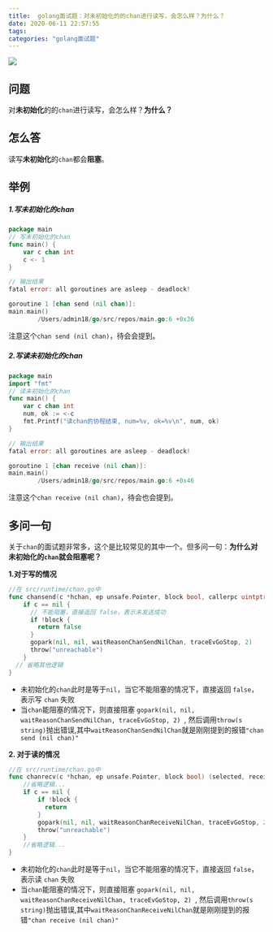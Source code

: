 ```yaml
---
title:  golang面试题：对未初始化的的chan进行读写，会怎么样？为什么？
date: 2020-06-11 22:57:55
tags:
categories: "golang面试题"
---
```


![](https://imgconvert.csdnimg.cn/aHR0cHM6Ly9pbWdrci5jbi1iai51ZmlsZW9zLmNvbS8zNjlhMWU4Zi1lNWExLTQ1N2YtYmJmNy1iMjA1Yjc5NjlhYTAucG5n?x-oss-process=image/format,png)

<!-- more -->
## 问题
对**未初始化**的的```chan```进行读写，会怎么样？**为什么？**

## 怎么答
读写**未初始化**的```chan```都会**阻塞**。

## 举例
##### 1.写未初始化的chan
```go
package main
// 写未初始化的chan
func main() {
	var c chan int
	c <- 1
}
```
```go
// 输出结果
fatal error: all goroutines are asleep - deadlock!

goroutine 1 [chan send (nil chan)]:
main.main()
        /Users/admin18/go/src/repos/main.go:6 +0x36
```
注意这个`chan send (nil chan)`，待会会提到。

##### 2.写读未初始化的chan
```go
package main
import "fmt"
// 读未初始化的chan
func main() {
	var c chan int
	num, ok := <-c
	fmt.Printf("读chan的协程结束, num=%v, ok=%v\n", num, ok)
}
```
```go
// 输出结果
fatal error: all goroutines are asleep - deadlock!

goroutine 1 [chan receive (nil chan)]:
main.main()
        /Users/admin18/go/src/repos/main.go:6 +0x46
```
注意这个`chan receive (nil chan)`，待会也会提到。


## 多问一句
关于`chan`的面试题非常多，这个是比较常见的其中一个。但多问一句：**为什么对未初始化的`chan`就会阻塞呢？**

**1.对于写的情况**
```go
//在 src/runtime/chan.go中
func chansend(c *hchan, ep unsafe.Pointer, block bool, callerpc uintptr) bool {
	if c == nil {
      // 不能阻塞，直接返回 false，表示未发送成功
      if !block {
        return false
      }
      gopark(nil, nil, waitReasonChanSendNilChan, traceEvGoStop, 2)
      throw("unreachable")
	}
  // 省略其他逻辑
}
```
- 未初始化的`chan`此时是等于`nil`，当它不能阻塞的情况下，直接返回 `false`，表示写 `chan` 失败
- 当`chan`能阻塞的情况下，则直接阻塞 `gopark(nil, nil, waitReasonChanSendNilChan, traceEvGoStop, 2) `, 然后调用`throw(s string)`抛出错误,其中`waitReasonChanSendNilChan`就是刚刚提到的报错`"chan send (nil chan)"`

**2. 对于读的情况**
```go
//在 src/runtime/chan.go中
func chanrecv(c *hchan, ep unsafe.Pointer, block bool) (selected, received bool) {
    //省略逻辑...
    if c == nil {
        if !block {
          return
        }
        gopark(nil, nil, waitReasonChanReceiveNilChan, traceEvGoStop, 2)
        throw("unreachable")
    }
    //省略逻辑...
} 
```
- 未初始化的`chan`此时是等于`nil`，当它不能阻塞的情况下，直接返回 `false`，表示读 `chan` 失败
- 当`chan`能阻塞的情况下，则直接阻塞 `gopark(nil, nil, waitReasonChanReceiveNilChan, traceEvGoStop, 2) `, 然后调用`throw(s string)`抛出错误,其中`waitReasonChanReceiveNilChan`就是刚刚提到的报错`"chan receive (nil chan)"`

